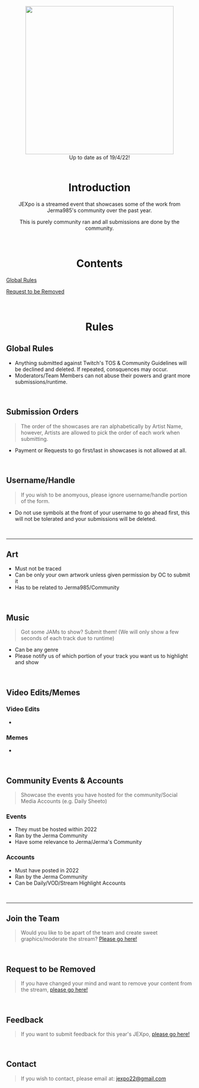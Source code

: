 <img style="display: block;margin-left: auto;margin-right: auto;" src="../website/assets/headers/submissionrules.png" width="400"/>
<center>Up to date as of 19/4/22!</center>
<br/>

# <center>Introduction</center>
<center>JEXpo is a streamed event that showcases some of the work from Jerma985's community over the past year.

This is purely community ran and all submissions are done by the community.</center>

<br/>

# <center>Contents</center>
[Global Rules](#Rules)

[Request to be Removed](#Request-to-be-Removed)

<br/>

# <center>Rules</center>
## Global Rules
- Anything submitted against Twitch's TOS & Community Guidelines will be declined and deleted. If repeated, consquences may occur.
- Moderators/Team Members can not abuse their powers and grant more submissions/runtime.

<br/>

## Submission Orders
> The order of the showcases are ran alphabetically by Artist Name, however, Artists are allowed to pick the order of each work when submitting.
- Payment or Requests to go first/last in showcases is not allowed at all.

<br/>

## Username/Handle
> If you wish to be anomyous, please ignore username/handle portion of the form.
- Do not use symbols at the front of your username to go ahead first, this will not be tolerated and your submissions will be deleted.

<br/>

---
## Art
>
- Must not be traced
- Can be only your own artwork unless given permission by OC to submit it
- Has to be related to Jerma985/Community

<br/>

## Music
>Got some JAMs to show? Submit them! (We will only show a few seconds of each track due to runtime)
- Can be any genre
- Please notify us of which portion of your track you want us to highlight and show

<br/>

## Video Edits/Memes
>

### **Video Edits**
-

### **Memes**
- 

<br/>

## Community Events & Accounts
>Showcase the events you have hosted for the community/Social Media Accounts (e.g. Daily Sheeto)


### **Events**
- They must be hosted within 2022
- Ran by the Jerma Community
- Have some relevance to Jerma/Jerma's Community


### **Accounts**
- Must have posted in 2022
- Ran by the Jerma Community
- Can be Daily/VOD/Stream Highlight Accounts

<br/>

---
## Join the Team
>Would you like to be apart of the team and create sweet graphics/moderate the stream? [Please go here!]()

<br/>

## Request to be Removed
>If you have changed your mind and want to remove your content from the stream, [please go here!]()

<br/>

## Feedback
>If you want to submit feedback for this year's JEXpo, [please go here!]()

<br/>

## Contact
>If you wish to contact, please email at: jexpo22@gmail.com
